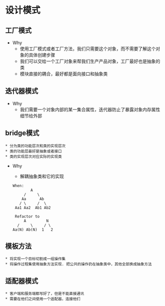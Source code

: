 # 设计模式


## 工厂模式
* Why
    * 使用工厂模式或者工厂方法，我们只需要这个对象，而不需要了解这个对象的具体创建步骤
    * 我们可以交给一个工厂对象来帮我们生产产品对象，工厂最好也是抽象的类
    * 模块直接的耦合，最好都是面向接口和抽象类


## 迭代器模式
* Why
    * 我们需要一个对象内部的某一集合属性，迭代器防止了暴露对象内存属性细节给外部

## bridge模式
    * 分为类的功能层次和类的实现层次
    * 类的功能层最好是抽象或者接口
    * 类的实现层次对应实际的实现类

* Why
    * 解耦抽象类和它的实现

    ```
    When:
            A             
         /     \
        Aa      Ab
       / \     /  \
     Aa1 Aa2  Ab1 Ab2

     Refactor to
         A         N
      /     \     / \
    Aa(N) Ab(N)  1   2
    ```

## 模板方法

    * 将实现一个目标切割成一组操作集
    * 将操作过程集使用抽象方法实现. 把公共的操作扔在抽象类中，其他全部换成抽象方法

## 适配器模式
    * 客户端和服务端都写好了，但是不能直接通讯
    * 需要在他们之间使用一个适配器，连接他们
